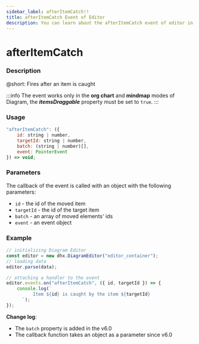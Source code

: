 ```yaml
---
sidebar_label: afterItemCatch!!
title: afterItemCatch Event of Editor
description: You can learn about the afterItemCatch event of editor in the documentation of the DHTMLX JavaScript Diagram library. Browse developer guides and API reference, try out code examples and live demos, and download a free 30-day evaluation version of DHTMLX Diagram.
---
```


# afterItemCatch

### Description

@short: Fires after an item is caught

:::info
The event works only in the **org chart** and **mindmap** modes of Diagram, the ***itemsDraggable*** property must be set to `true`.
:::

### Usage

~~~js
"afterItemCatch": ({
    id: string | number, 
    targetId: string | number,
    batch: (string | number)[],
    event: PointerEvent
}) => void;
~~~

### Parameters

The callback of the event is called with an object with the following parameters:

  - `id` - the id of the moved item
  - `targetId` - the id of the target item
  - `batch` - an array of moved elements' ids 
  - `event` - an event object

### Example

~~~js {6-11}
// initializing Diagram Editor
const editor = new dhx.DiagramEditor("editor_container");
// loading data
editor.parse(data);

// attaching a handler to the event
editor.events.on("afterItemCatch", ({ id, targetId }) => {
    console.log(`
		  Item ${id} is caught by the item ${targetId}
	  `);
});
~~~

**Change log**: 
- The `batch` property is added in the v6.0
- The callback function takes an object as a parameter since v6.0

